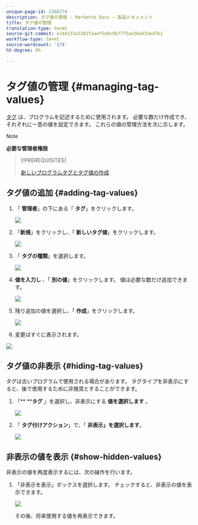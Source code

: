 ```yaml
---
unique-page-id: 2360274
description: タグ値の管理 — Marketto Docs — 製品ドキュメント
title: タグ値の管理
translation-type: tm+mt
source-git-commit: e149133a5383faaef5e9c9b7775ae36e633ed7b1
workflow-type: tm+mt
source-wordcount: '174'
ht-degree: 0%

---
```



# タグ値の管理 {#managing-tag-values}

[タグ](../../../product-docs/core-marketo-concepts/programs/working-with-programs/understanding-tags.md) は、プログラムを記述するために使用されます。 必要な数だけ作成でき、それぞれに一意の値を設定できます。 これらの値の管理方法を次に示します。

>[!NOTE]
>
>**必要な管理者権限**

>[!PREREQUISITES]
>
>[新しいプログラムタグとタグ値の作成](create-a-new-program-tag-and-tag-values.md)

## タグ値の追加 {#adding-tag-values}

1. 「 **管理者**」の下にある「 **タグ**」をクリックします。

   ![](assets/image2014-9-24-12-3a24-3a55.png)

1. 「**新規**」をクリックし、「 **新しいタグ値**」をクリックします。

   ![](assets/image2014-9-24-12-3a25-3a23.png)

1. 「 **タグの種類**」を選択します。

   ![](assets/image2014-9-24-12-3a26-3a2.png)

1. **値を入力し** 、「 **別の値**」をクリックします。 値は必要な数だけ追加できます。

   ![](assets/image2014-9-24-12-3a26-3a27.png)

1. 残り追加の値を選択し、「 **作成**」をクリックします。

   ![](assets/image2014-9-24-12-3a26-3a55.png)

1. 変更はすぐに表示されます。

![](assets/image2014-9-24-12-3a27-3a34.png)

## タグ値の非表示 {#hiding-tag-values}

タグは古いプログラムで使用される場合があります。 タグタイプを非表示にすると、後で使用するために非推奨とすることができます。

1. 「** ****タグ** 」を選択し、非表示にする **値を選択します** 。

   ![](assets/image2014-9-24-12-3a28-3a25.png)

1. 「 **タグ付けアクション**」で、「 **非表示」を選択します**。

   ![](assets/image2014-9-24-12-3a29-3a4.png)

## 非表示の値を表示 {#show-hidden-values}

非表示の値を再度表示するには、次の操作を行います。

1. 「非表示を表示」ボックスを選択します。 チェックすると、非表示の値を表示できます。

   ![](assets/image2014-9-24-12-3a29-3a58.png)

   その後、将来使用する値を再表示できます。

